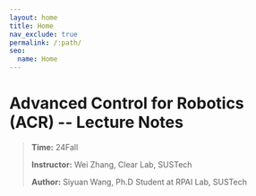 ```yaml
---
layout: home
title: Home 
nav_exclude: true
permalink: /:path/
seo:
  name: Home
---
```


# Advanced Control for Robotics (ACR) -- Lecture Notes

> **Time:** 24Fall
>
> **Instructor:** Wei Zhang, Clear Lab, SUSTech
>
> **Author:** Siyuan Wang, Ph.D Student at RPAI Lab, SUSTech
